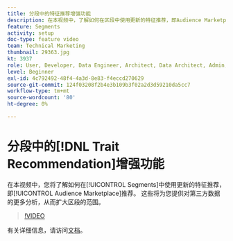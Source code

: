 ```yaml
---
title: 分段中的特征推荐增强功能
description: 在本视频中，了解如何在区段中使用更新的特征推荐，即Audience Marketplace推荐。 获得有关第三方数据的更多洞察，这些数据可以扩大区段的范围。
feature: Segments
activity: setup
doc-type: feature video
team: Technical Marketing
thumbnail: 29363.jpg
kt: 3937
role: User, Developer, Data Engineer, Architect, Data Architect, Admin, Leader
level: Beginner
exl-id: 4c792492-48f4-4a3d-8e83-f4eccd270629
source-git-commit: 124f03208f2b4e3b109b3f02a2d3d59210da5cc7
workflow-type: tm+mt
source-wordcount: '80'
ht-degree: 0%

---
```


# 分段中的[!DNL Trait Recommendation]增强功能

在本视频中，您将了解如何在[!UICONTROL Segments]中使用更新的特征推荐，即[!UICONTROL Audience Marketplace]推荐。 这些将为您提供对第三方数据的更多分析，从而扩大区段的范围。

>[!VIDEO](https://video.tv.adobe.com/v/32753/?quality=12&captions=chi_hans)

有关详细信息，请访问[文档](https://experienceleague.adobe.com/docs/audience-manager/user-guide/features/segments/trait-recommendations.html?lang=zh-Hans)。
